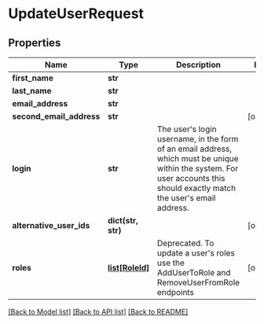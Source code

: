 # UpdateUserRequest


## Properties
Name | Type | Description | Notes
------------ | ------------- | ------------- | -------------
**first_name** | **str** |  | 
**last_name** | **str** |  | 
**email_address** | **str** |  | 
**second_email_address** | **str** |  | [optional] 
**login** | **str** | The user&#39;s login username, in the form of an email address, which must be unique within the system.  For user accounts this should exactly match the user&#39;s email address. | 
**alternative_user_ids** | **dict(str, str)** |  | [optional] 
**roles** | [**list[RoleId]**](RoleId.md) | Deprecated. To update a user&#39;s roles use the AddUserToRole and RemoveUserFromRole endpoints | [optional] 

[[Back to Model list]](../README.md#documentation-for-models) [[Back to API list]](../README.md#documentation-for-api-endpoints) [[Back to README]](../README.md)


